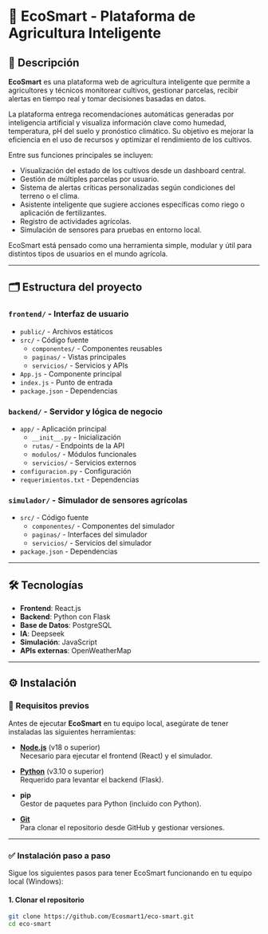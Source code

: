 # 🌿 EcoSmart - Plataforma de Agricultura Inteligente

## 📌 Descripción

**EcoSmart** es una plataforma web de agricultura inteligente que permite a agricultores y técnicos monitorear cultivos, gestionar parcelas, recibir alertas en tiempo real y tomar decisiones basadas en datos.

La plataforma entrega recomendaciones automáticas generadas por inteligencia artificial y visualiza información clave como humedad, temperatura, pH del suelo y pronóstico climático. Su objetivo es mejorar la eficiencia en el uso de recursos y optimizar el rendimiento de los cultivos.

Entre sus funciones principales se incluyen:

- Visualización del estado de los cultivos desde un dashboard central.
- Gestión de múltiples parcelas por usuario.
- Sistema de alertas críticas personalizadas según condiciones del terreno o el clima.
- Asistente inteligente que sugiere acciones específicas como riego o aplicación de fertilizantes.
- Registro de actividades agrícolas.
- Simulación de sensores para pruebas en entorno local.

EcoSmart está pensado como una herramienta simple, modular y útil para distintos tipos de usuarios en el mundo agrícola.

---

## 🗂️ Estructura del proyecto

### `frontend/` - Interfaz de usuario
- `public/` - Archivos estáticos
- `src/` - Código fuente
  - `componentes/` - Componentes reusables
  - `paginas/` - Vistas principales
  - `servicios/` - Servicios y APIs
- `App.js` - Componente principal
- `index.js` - Punto de entrada
- `package.json` - Dependencias

### `backend/` - Servidor y lógica de negocio
- `app/` - Aplicación principal
  - `__init__.py` - Inicialización
  - `rutas/` - Endpoints de la API
  - `modulos/` - Módulos funcionales
  - `servicios/` - Servicios externos
- `configuracion.py` - Configuración
- `requerimientos.txt` - Dependencias

### `simulador/` - Simulador de sensores agrícolas
- `src/` - Código fuente
  - `componentes/` - Componentes del simulador
  - `paginas/` - Interfaces del simulador
  - `servicios/` - Servicios del simulador
- `package.json` - Dependencias

---

## 🛠️ Tecnologías

- **Frontend**: React.js
- **Backend**: Python con Flask
- **Base de Datos**: PostgreSQL
- **IA**: Deepseek
- **Simulación**: JavaScript
- **APIs externas**: OpenWeatherMap

---

## ⚙️ Instalación

### 📌 Requisitos previos

Antes de ejecutar **EcoSmart** en tu equipo local, asegúrate de tener instaladas las siguientes herramientas:

- **[Node.js](https://nodejs.org/)** (v18 o superior)  
  Necesario para ejecutar el frontend (React) y el simulador.

- **[Python](https://www.python.org/downloads/)** (v3.10 o superior)  
  Requerido para levantar el backend (Flask).

- **pip**  
  Gestor de paquetes para Python (incluido con Python).

- **[Git](https://git-scm.com/)**  
  Para clonar el repositorio desde GitHub y gestionar versiones.

---

### ✅ Instalación paso a paso

Sigue los siguientes pasos para tener EcoSmart funcionando en tu equipo local (Windows):

#### 1. Clonar el repositorio
```bash
git clone https://github.com/Ecosmart1/eco-smart.git
cd eco-smart
